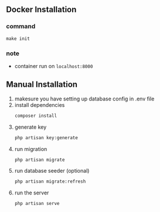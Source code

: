 ## Docker Installation
### command 
``` 
make init
```

### note
- container run on ``` localhost:8000 ```

## Manual Installation
1. makesure you have setting up database config in .env file
2. install dependencies
    ```bash
    composer install
    ```
3. generate key
    ```bash
    php artisan key:generate
    ```
4. run migration
    ```bash
    php artisan migrate
    ```
5. run database seeder (optional)
    ```bash
    php artisan migrate:refresh
    ```
6. run the server 
    ```bash
    php artisan serve
    ```
